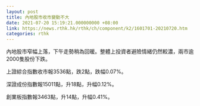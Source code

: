 ```yaml
---
layout: post
title: 內地股市收市變動不大
date: 2021-07-20 15:19:21.000000000 +08:00
link: https://news.rthk.hk/rthk/ch/component/k2/1601701-20210720.htm
categories: rthk
---
```


內地股市窄幅上落，下午走勢稍為回暖。整體上投資者避險情緒仍然較濃，兩市逾2000隻股份下跌。

上證綜合指數收市報3536點，跌2點，跌幅0.07%。

深證成份指數報15011點，升18點，升幅0.12%。

創業板指數報3463點，升14點，升幅0.41%。
